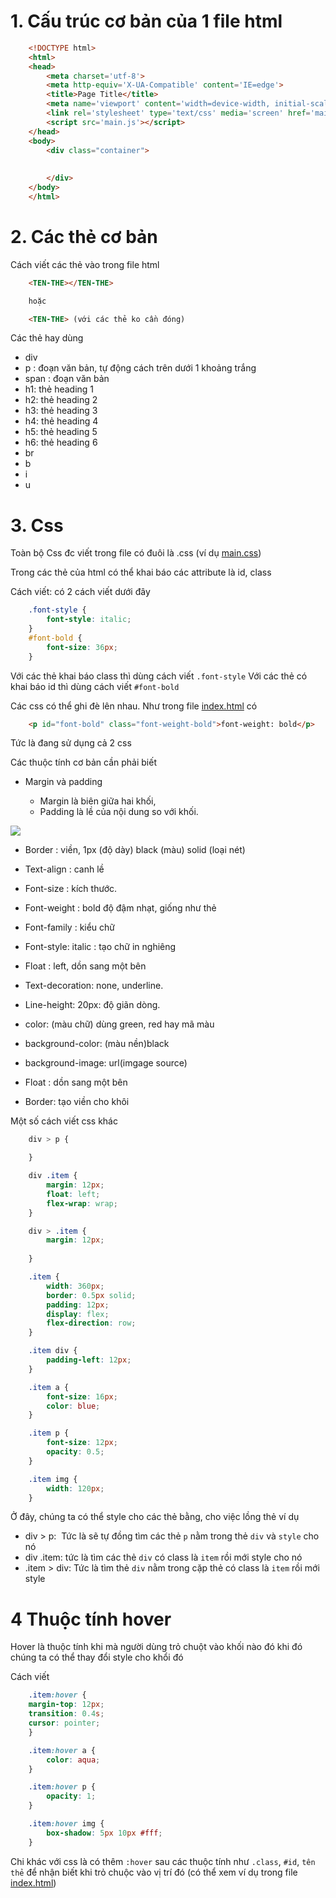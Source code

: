 # 1. Cấu trúc cơ bản của 1 file html
``` html
    <!DOCTYPE html>
    <html>
    <head>
        <meta charset='utf-8'>
        <meta http-equiv='X-UA-Compatible' content='IE=edge'>
        <title>Page Title</title>
        <meta name='viewport' content='width=device-width, initial-scale=1'>
        <link rel='stylesheet' type='text/css' media='screen' href='main.css'>
        <script src='main.js'></script>
    </head>
    <body>
        <div class="container">
            
            
        </div>
    </body>
    </html>
```

# 2. Các thẻ cơ bản

Cách viết các thẻ vào trong file html

```html
    <TEN-THE></TEN-THE>

    hoặc

    <TEN-THE> (với các thẻ ko cần đóng)
```
Các thẻ hay dùng
- div
- p : đoạn văn bản, tự động cách trên dưới 1 khoảng trắng
- span : đoạn văn bản
- h1: thẻ heading 1
- h2: thẻ heading 2
- h3: thẻ heading 3
- h4: thẻ heading 4
- h5: thẻ heading 5
- h6: thẻ heading 6
- br
- b
- i
- u

# 3. Css
Toàn bộ Css đc viết trong file có đuôi là .css (ví dụ [main.css](./main.css))

Trong các thẻ của html có thể khai báo các attribute là id, class

Cách viết: có 2 cách viết dưới đây
```css
    .font-style {
        font-style: italic;
    }
    #font-bold {
        font-size: 36px;
    }
```

Với các thẻ khai báo class thì dùng cách viết `.font-style`
Với các thẻ có khai báo id thì dùng cách viết `#font-bold`

Các css có thể ghi đè lên nhau. Như trong file [index.html](./index.html) có 
``` html
    <p id="font-bold" class="font-weight-bold">font-weight: bold</p>
```

Tức là đang sử dụng cả 2 css


Các thuộc tính cơ bản cần phải biết

+ Margin và padding

    - Margin là biên giữa hai khối,
    - Padding là lề của nội dung so với khối.
<img src="https://goclamweb.com/wp-content/uploads/2018/02/padding-va-margin.png">

+ Border : viền, 1px (độ dày) black (màu) solid (loại nét)

+ Text-align : canh lề

+ Font-size : kích thước.

+ Font-weight : bold độ đậm nhạt, giống như thẻ <b></b>

+ Font-family : kiểu chữ

+ Font-style: italic : tạo chữ in nghiêng

+ Float : left, dồn sang một bên

+ Text-decoration: none, underline.

+ Line-height: 20px: độ giãn dòng.

+ color: (màu chữ) dùng green, red hay mã màu

+ background-color: (màu nền)black

+ background-image: url(imgage source)

+ Float : dồn sang một bên

+ Border: tạo viền cho khôi

Một số cách viết css khác 

``` css
    div > p {

    }

    div .item {
        margin: 12px;
        float: left;
        flex-wrap: wrap;
    }

    div > .item {
        margin: 12px;
        
    }

    .item {
        width: 360px;
        border: 0.5px solid;
        padding: 12px;
        display: flex;
        flex-direction: row;
    }

    .item div {
        padding-left: 12px;
    }

    .item a {
        font-size: 16px;
        color: blue;
    }

    .item p {
        font-size: 12px;
        opacity: 0.5;
    }

    .item img {
        width: 120px;
    }

```

Ở đây, chúng ta có thể style cho các thẻ bằng, cho việc lồng thẻ
ví dụ 
- div > p:  Tức là sẽ tự đồng tìm các thẻ `p` nằm trong thẻ `div` và `style` cho nó
- div .item: tức là tìm các thẻ `div` có class là `item` rồi mới style cho nó
- .item > div: Tức là tìm thẻ `div` nằm trong cặp thẻ có class là `item` rồi mới style

# 4 Thuộc tính hover
Hover là thuộc tính khi mà người dùng trỏ chuột vào khối nào đó
khi đó chúng ta có thể thay đổi style cho khổi đó

Cách viết
```css
    .item:hover {
    margin-top: 12px;
    transition: 0.4s;
    cursor: pointer;
    }

    .item:hover a {
        color: aqua;
    }

    .item:hover p {
        opacity: 1;
    }

    .item:hover img {
        box-shadow: 5px 10px #fff;
    }
```

Chi khác với css là có thêm `:hover` sau các thuộc tính như `.class`, `#id`, `tên thẻ` để nhận biết khi trỏ chuộc vào vị trí đó (có thể xem ví dụ trong file [index.html](./index.html))